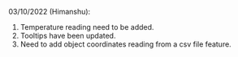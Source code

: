 03/10/2022 (Himanshu):
1. Temperature reading need to be added.
2. Tooltips have been updated.
3. Need to add object coordinates reading from a csv file feature.
